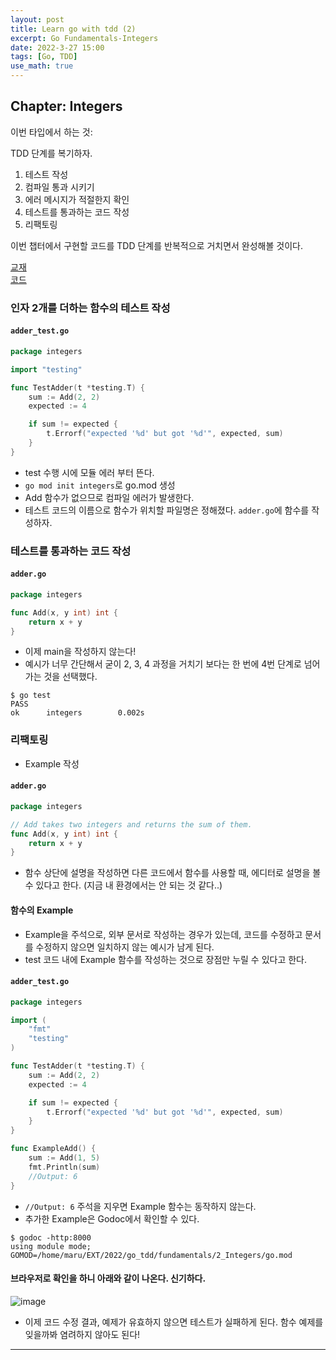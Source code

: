 ```yaml
---
layout: post
title: Learn go with tdd (2)
excerpt: Go Fundamentals-Integers
date: 2022-3-27 15:00
tags: [Go, TDD]
use_math: true
--- 
```


## Chapter: Integers
이번 타입에서 하는 것:

TDD 단계를 복기하자.  
1. 테스트 작성
2. 컴파일 통과 시키기
3. 에러 메시지가 적절한지 확인
4. 테스트를 통과하는 코드 작성
5. 리팩토링

이번 챕터에서 구현할 코드를 TDD 단계를 반복적으로 거치면서 완성해볼 것이다.

[교재](https://quii.gitbook.io/learn-go-with-tests/go-fundamentals/integers)  
[코드](https://github.com/MaruchanPark/Learn_go_with_tests/tree/main/fundamentals/2_Integers)  

### 인자 2개를 더하는 함수의 테스트 작성
#### **`adder_test.go`**
```Go
package integers

import "testing"

func TestAdder(t *testing.T) {
	sum := Add(2, 2)
	expected := 4

	if sum != expected {
		t.Errorf("expected '%d' but got '%d'", expected, sum)
	}
}
```
- test 수행 시에 모듈 에러 부터 뜬다.
- `go mod init integers`로 go.mod 생성
- Add 함수가 없으므로 컴파일 에러가 발생한다.
- 테스트 코드의 이름으로 함수가 위치할 파일명은 정해졌다. `adder.go`에 함수를 작성하자.

### 테스트를 통과하는 코드 작성
#### **`adder.go`**
```Go
package integers

func Add(x, y int) int {
	return x + y
}
```
- 이제 main을 작성하지 않는다!
- 예시가 너무 간단해서 굳이 2, 3, 4 과정을 거치기 보다는 한 번에 4번 단계로 넘어가는 것을 선택했다.

```Shell
$ go test
PASS
ok      integers        0.002s
```

### 리팩토링
- Example 작성

#### **`adder.go`**
```Go
package integers

// Add takes two integers and returns the sum of them.
func Add(x, y int) int {
	return x + y
}
```
- 함수 상단에 설명을 작성하면 다른 코드에서 함수를 사용할 때, 에디터로 설명을 볼 수 있다고 한다. (지금 내 환경에서는 안 되는 것 같다..)

#### 함수의 Example
- Example을 주석으로, 외부 문서로 작성하는 경우가 있는데, 코드를 수정하고 문서를 수정하지 않으면 일치하지 않는 예시가 남게 된다.
- test 코드 내에 Example 함수를 작성하는 것으로 장점만 누릴 수 있다고 한다.

#### **`adder_test.go`**
```Go
package integers

import (
	"fmt"
	"testing"
)

func TestAdder(t *testing.T) {
	sum := Add(2, 2)
	expected := 4

	if sum != expected {
		t.Errorf("expected '%d' but got '%d'", expected, sum)
	}
}

func ExampleAdd() {
	sum := Add(1, 5)
	fmt.Println(sum)
	//Output: 6
}
```
- `//Output: 6` 주석을 지우면 Example 함수는 동작하지 않는다.
- 추가한 Example은 Godoc에서 확인할 수 있다.

```Shell
$ godoc -http:8000
using module mode; GOMOD=/home/maru/EXT/2022/go_tdd/fundamentals/2_Integers/go.mod
```

#### 브라우저로 확인을 하니 아래와 같이 나온다. 신기하다.
![image](https://user-images.githubusercontent.com/48475993/160756042-577a233f-7e53-4927-83e4-62a541a343d6.png)

- 이제 코드 수정 결과, 예제가 유효하지 않으면 테스트가 실패하게 된다. 함수 예제를 잊을까봐 염려하지 않아도 된다!

-----